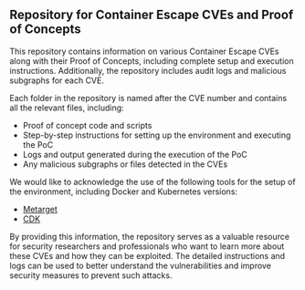 ## Repository for Container Escape CVEs and Proof of Concepts

This repository contains information on various Container Escape CVEs along with their Proof of Concepts, including complete setup and execution instructions. Additionally, the repository includes audit logs and malicious subgraphs for each CVE.

Each folder in the repository is named after the CVE number and contains all the relevant files, including:

- Proof of concept code and scripts
- Step-by-step instructions for setting up the environment and executing the PoC
- Logs and output generated during the execution of the PoC
- Any malicious subgraphs or files detected in the CVEs

We would like to acknowledge the use of the following tools for the setup of the environment, including Docker and Kubernetes versions:
- [Metarget](https://github.com/Metarget/metarget.git)
- [CDK](https://github.com/cdk-team/CDK)

By providing this information, the repository serves as a valuable resource for security researchers and professionals who want to learn more about these CVEs and how they can be exploited. The detailed instructions and logs can be used to better understand the vulnerabilities and improve security measures to prevent such attacks.

